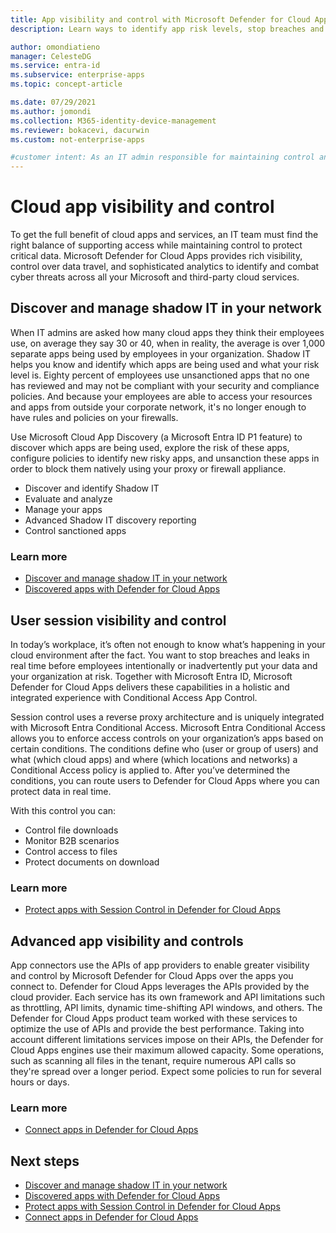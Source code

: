 ```yaml
---
title: App visibility and control with Microsoft Defender for Cloud Apps
description: Learn ways to identify app risk levels, stop breaches and leaks in real time, and use app connectors to take advantage of provider APIs for visibility and governance.

author: omondiatieno
manager: CelesteDG
ms.service: entra-id
ms.subservice: enterprise-apps
ms.topic: concept-article

ms.date: 07/29/2021
ms.author: jomondi
ms.collection: M365-identity-device-management
ms.reviewer: bokacevi, dacurwin
ms.custom: not-enterprise-apps

#customer intent: As an IT admin responsible for maintaining control and protecting critical data in cloud apps and services, I want to use Microsoft Defender for Cloud Apps to gain visibility, control data travel, and identify and combat cyber threats across all Microsoft and third-party cloud services, so that I can ensure the security and compliance of my organization's cloud environment.
---
```


# Cloud app visibility and control

To get the full benefit of cloud apps and services, an IT team must find the right balance of supporting access while maintaining control to protect critical data. Microsoft Defender for Cloud Apps provides rich visibility, control over data travel, and sophisticated analytics to identify and combat cyber threats across all your Microsoft and third-party cloud services.

## Discover and manage shadow IT in your network

When IT admins are asked how many cloud apps they think their employees use, on average they say 30 or 40, when in reality, the average is over 1,000 separate apps being used by employees in your organization. Shadow IT helps you know and identify which apps are being used and what your risk level is. Eighty percent of employees use unsanctioned apps that no one has reviewed and may not be compliant with your security and compliance policies. And because your employees are able to access your resources and apps from outside your corporate network, it's no longer enough to have rules and policies on your firewalls.

Use Microsoft Cloud App Discovery (a Microsoft Entra ID P1 feature) to discover which apps are being used, explore the risk of these apps, configure policies to identify new risky apps, and unsanction these apps in order to block them natively using your proxy or firewall appliance.

- Discover and identify Shadow IT
- Evaluate and analyze
- Manage your apps
- Advanced Shadow IT discovery reporting
- Control sanctioned apps

### Learn more

- [Discover and manage shadow IT in your network](/defender-cloud-apps/tutorial-shadow-it)
- [Discovered apps with Defender for Cloud Apps](/defender-cloud-apps/discovered-apps)

## User session visibility and control

In today’s workplace, it’s often not enough to know what’s happening in your cloud environment after the fact. You want to stop breaches and leaks in real time before employees intentionally or inadvertently put your data and your organization at risk. Together with Microsoft Entra ID, Microsoft Defender for Cloud Apps delivers these capabilities in a holistic and integrated experience with Conditional Access App Control.

Session control uses a reverse proxy architecture and is uniquely integrated with Microsoft Entra Conditional Access. Microsoft Entra Conditional Access allows you to enforce access controls on your organization’s apps based on certain conditions. The conditions define who (user or group of users) and what (which cloud apps) and where (which locations and networks) a Conditional Access policy is applied to. After you’ve determined the conditions, you can route users to Defender for Cloud Apps where you can protect data in real time.  

With this control you can:

- Control file downloads
- Monitor B2B scenarios  
- Control access to files  
- Protect documents on download  

### Learn more

- [Protect apps with Session Control in Defender for Cloud Apps](/defender-cloud-apps/proxy-intro-aad)

## Advanced app visibility and controls

App connectors use the APIs of app providers to enable greater visibility and control by Microsoft Defender for Cloud Apps over the apps you connect to.
Defender for Cloud Apps leverages the APIs provided by the cloud provider. Each service has its own framework and API limitations such as throttling, API limits, dynamic time-shifting API windows, and others. The Defender for Cloud Apps product team worked with these services to optimize the use of APIs and provide the best performance. Taking into account different limitations services impose on their APIs, the Defender for Cloud Apps engines use their maximum allowed capacity. Some operations, such as scanning all files in the tenant, require numerous API calls so they're spread over a longer period. Expect some policies to run for several hours or days.

### Learn more

- [Connect apps in Defender for Cloud Apps](/defender-cloud-apps/enable-instant-visibility-protection-and-governance-actions-for-your-apps)

## Next steps

- [Discover and manage shadow IT in your network](/defender-cloud-apps/tutorial-shadow-it)
- [Discovered apps with Defender for Cloud Apps](/defender-cloud-apps/discovered-apps)
- [Protect apps with Session Control in Defender for Cloud Apps](/defender-cloud-apps/proxy-intro-aad)
- [Connect apps in Defender for Cloud Apps](/defender-cloud-apps/enable-instant-visibility-protection-and-governance-actions-for-your-apps)
